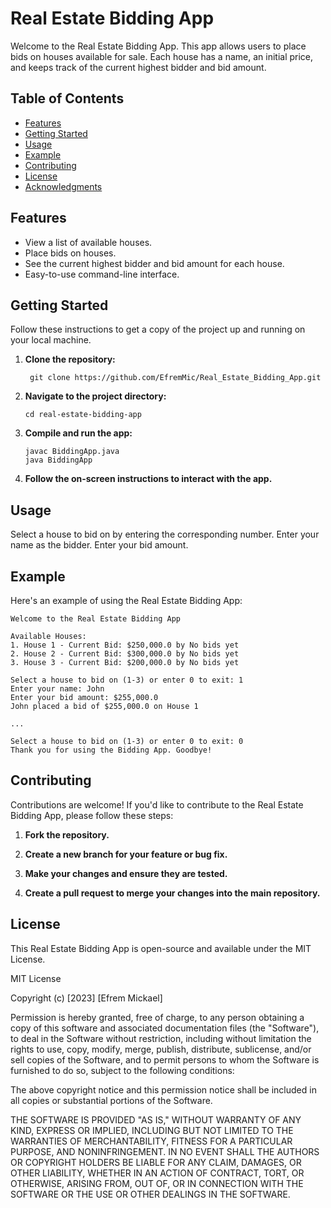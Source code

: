 # Real Estate Bidding App

Welcome to the Real Estate Bidding App. This app allows users to place bids on houses available for sale. Each house has a name, an initial price, and keeps track of the current highest bidder and bid amount.



## Table of Contents

- [Features](#features)
- [Getting Started](#getting-started)
- [Usage](#usage)
- [Example](#example)
- [Contributing](#contributing)
- [License](#license)
- [Acknowledgments](#acknowledgments)

## Features

- View a list of available houses.
- Place bids on houses.
- See the current highest bidder and bid amount for each house.
- Easy-to-use command-line interface.

## Getting Started

Follow these instructions to get a copy of the project up and running on your local machine.

1. **Clone the repository:**

   ```shell
    git clone https://github.com/EfremMic/Real_Estate_Bidding_App.git

2. **Navigate to the project directory:**
   ```shell
   cd real-estate-bidding-app
3. **Compile and run the app:**
   ```shell
   javac BiddingApp.java
   java BiddingApp
4. **Follow the on-screen instructions to interact with the app.**

## Usage
Select a house to bid on by entering the corresponding number.
Enter your name as the bidder.
Enter your bid amount.
## Example
Here's an example of using the Real Estate Bidding App:


```plaintext
Welcome to the Real Estate Bidding App

Available Houses:
1. House 1 - Current Bid: $250,000.0 by No bids yet
2. House 2 - Current Bid: $300,000.0 by No bids yet
3. House 3 - Current Bid: $200,000.0 by No bids yet

Select a house to bid on (1-3) or enter 0 to exit: 1
Enter your name: John
Enter your bid amount: $255,000.0
John placed a bid of $255,000.0 on House 1

...

Select a house to bid on (1-3) or enter 0 to exit: 0
Thank you for using the Bidding App. Goodbye!

```
## Contributing
Contributions are welcome! If you'd like to contribute to the Real Estate Bidding App, please follow these steps:

1. **Fork the repository.**

2. **Create a new branch for your feature or bug fix.**

3. **Make your changes and ensure they are tested.**

4. **Create a pull request to merge your changes into the main repository.**

## License

This Real Estate Bidding App is open-source and available under the MIT License.

MIT License

Copyright (c) [2023] [Efrem Mickael]

Permission is hereby granted, free of charge, to any person obtaining a copy of this software and associated documentation files (the "Software"), to deal in the Software without restriction, including without limitation the rights to use, copy, modify, merge, publish, distribute, sublicense, and/or sell copies of the Software, and to permit persons to whom the Software is furnished to do so, subject to the following conditions:

The above copyright notice and this permission notice shall be included in all copies or substantial portions of the Software.

THE SOFTWARE IS PROVIDED "AS IS," WITHOUT WARRANTY OF ANY KIND, EXPRESS OR IMPLIED, INCLUDING BUT NOT LIMITED TO THE WARRANTIES OF MERCHANTABILITY, FITNESS FOR A PARTICULAR PURPOSE, AND NONINFRINGEMENT. IN NO EVENT SHALL THE AUTHORS OR COPYRIGHT HOLDERS BE LIABLE FOR ANY CLAIM, DAMAGES, OR OTHER LIABILITY, WHETHER IN AN ACTION OF CONTRACT, TORT, OR OTHERWISE, ARISING FROM, OUT OF, OR IN CONNECTION WITH THE SOFTWARE OR THE USE OR OTHER DEALINGS IN THE SOFTWARE.


